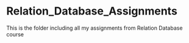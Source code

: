 # Relation_Database_Assignments
This is the folder including all my assignments from Relation Database course
